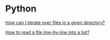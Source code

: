 # Python

[How can I iterate over files in a given directory?](https://stackoverflow.com/questions/10377998/how-can-i-iterate-over-files-in-a-given-directory)

[How to read a file line-by-line into a list?](https://stackoverflow.com/questions/3277503/how-to-read-a-file-line-by-line-into-a-list)
